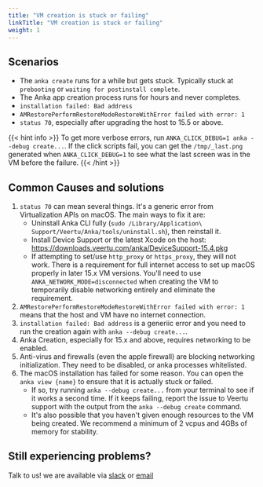 ```yaml
---
title: "VM creation is stuck or failing"
linkTitle: "VM creation is stuck or failing"
weight: 1
---
```


## Scenarios

- The `anka create` runs for a while but gets stuck. Typically stuck at `prebooting` or `waiting for postinstall complete`.
- The Anka app creation process runs for hours and never completes.
- `installation failed: Bad address`
- `AMRestorePerformRestoreModeRestoreWithError failed with error: 1`
- `status 70`, especially after upgrading the host to 15.5 or above.

{{< hint info >}}
To get more verbose errors, run `ANKA_CLICK_DEBUG=1 anka --debug create...`. If the click scripts fail, you can get the `/tmp/_last.png` generated when `ANKA_CLICK_DEBUG=1` to see what the last screen was in the VM before the failure.
{{< /hint >}}


## Common Causes and solutions

1. `status 70` can mean several things. It's a generic error from Virtualization APIs on macOS. The main ways to fix it are:
    - Uninstall Anka CLI fully (`sudo /Library/Application\ Support/Veertu/Anka/tools/uninstall.sh`), then reinstall it.
    - Install Device Support or the latest Xcode on the host: https://downloads.veertu.com/anka/DeviceSupport-15.4.pkg
    - If attempting to set/use `http_proxy` or `https_proxy`, they will not work. There is a requirement for full internet access to set up macOS properly in later 15.x VM versions. You'll need to use `ANKA_NETWORK_MODE=disconnected` when creating the VM to temporarily disable networking entirely and eliminate the requirement.
1. `AMRestorePerformRestoreModeRestoreWithError failed with error: 1` means that the host and VM have no internet connection.
1. `installation failed: Bad address` is a generiic error and you need to run the creation again with `anka --debug create...`.
1. Anka Creation, especially for 15.x and above, requires networking to be enabled.
1. Anti-virus and firewalls (even the apple firewall) are blocking networking initialization. They need to be disabled, or anka processes whitelisted.
2. The macOS installation has failed for some reason. You can open the `anka view {name}` to ensure that it is actually stuck or failed.
    - If so, try running `anka --debug create...` from your terminal to see if it works a second time. If it keeps failing, report the issue to Veertu support with the output from the `anka --debug create` command.
    - It's also possible that you haven't given enough resources to the VM being created. We recommend a minimum of 2 vcpus and 4GBs of memory for stability.

## Still experiencing problems?

Talk to us! we are available via [slack](https://slack.veertu.com/) or [email](mailto:support@veertu.com)
